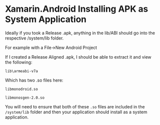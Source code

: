 # Xamarin.Android Installing APK as System Application

Ideally if you took a Release .apk, anything in the lib/ABI should go into the respective /system/lib folder.

For example with a File->New Android Project

If I created a Release Aligned .apk, I should be able to extract it and view the following:

`lib\armeabi-v7a`

Which has two .so files here:

`libmonodroid.so`

`libmonosgen-2.0.so`

You will need to ensure that both of these `.so` files are included in the `/system/lib` folder and then your application should install as a system application.